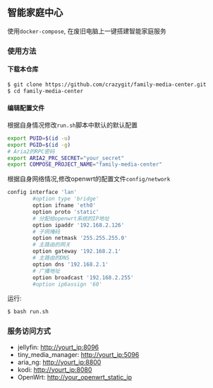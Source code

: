 ## 智能家庭中心

使用`docker-compose`, 在废旧电脑上一键搭建智能家庭服务

### 使用方法

#### 下载本仓库
```bash
$ git clone https://github.com/crazygit/family-media-center.git
$ cd family-media-center
```

#### 编辑配置文件

根据自身情况修改`run.sh`脚本中默认的默认配置

``` bash
export PUID=$(id -u)
export PGID=$(id -g)
# Aria2的RPC密码
export ARIA2_PRC_SECRET="your_secret"
export COMPOSE_PROJECT_NAME="family-media-center"
```

根据自身网络情况,修改openwrt的配置文件`config/network`

```bash
config interface 'lan'
        #option type 'bridge'
        option ifname 'eth0'
        option proto 'static'
        # 分配给openwrt系统的IP地址
        option ipaddr '192.168.2.126'
        # 子网掩码
        option netmask '255.255.255.0'
        # 主路由的网关
        option gateway '192.168.2.1'
        # 主路由的DNS
        option dns '192.168.2.1'
        # 广播地址
        option broadcast '192.168.2.255'
        #option ip6assign '60'
```


运行:

```bash
$ bash run.sh
```

### 服务访问方式

* jellyfin: <http://yourt_ip:8096>
* tiny_media_manager: <http://yourt_ip:5096>
* aria_ng: <http://yourt_ip:8800>
* kodi: <http://yourt_ip:8080>
* OpenWrt: <http://your_openwrt_static_ip>
